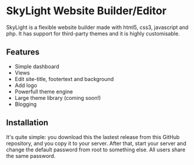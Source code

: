 # SkyLight Website Builder/Editor
SkyLight is a flexible website builder made with html5, css3, javascript and php. It has support for third-party themes and it is highly customisable.

## Features
- Simple dashboard
- Views
- Edit site-title, footertext and background
- Add logo
- Powerfull theme engine
- Large theme library (coming soon!)
- Blogging

## Installation
It's quite simple: you download this the lastest release from this GitHub repository, and you copy it to your server. After that, start your server and change the default password from root to something else. All users share the same password.

